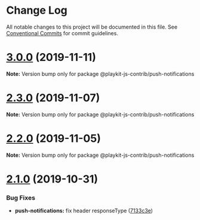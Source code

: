 # Change Log

All notable changes to this project will be documented in this file.
See [Conventional Commits](https://conventionalcommits.org) for commit guidelines.

# [3.0.0](https://github.com/kaltura/playkit-js-contrib/compare/v2.3.0...v3.0.0) (2019-11-11)

**Note:** Version bump only for package @playkit-js-contrib/push-notifications





# [2.3.0](https://github.com/kaltura/playkit-js-contrib/compare/v2.2.0...v2.3.0) (2019-11-07)

**Note:** Version bump only for package @playkit-js-contrib/push-notifications





# [2.2.0](https://github.com/kaltura/playkit-js-contrib/compare/v2.1.0...v2.2.0) (2019-11-05)

**Note:** Version bump only for package @playkit-js-contrib/push-notifications





# [2.1.0](https://github.com/kaltura/playkit-js-contrib/compare/v2.0.1-next.0...v2.1.0) (2019-10-31)


### Bug Fixes

* **push-notifications:** fix header responseType ([7133c3e](https://github.com/kaltura/playkit-js-contrib/commit/7133c3ee65faaa69166ef0384d9d6a00511fef68))
